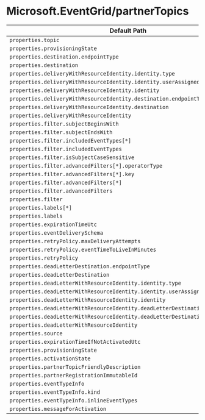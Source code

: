 # Microsoft.EventGrid/partnerTopics

| Default Path | Alias |
|---|---|
| `properties.topic` | `Microsoft.EventGrid/partnerTopics/eventSubscriptions.topic` |
| `properties.provisioningState` | `Microsoft.EventGrid/partnerTopics/eventSubscriptions.provisioningState` |
| `properties.destination.endpointType` | `Microsoft.EventGrid/partnerTopics/eventSubscriptions.destination.endpointType` |
| `properties.destination` | `Microsoft.EventGrid/partnerTopics/eventSubscriptions.destination` |
| `properties.deliveryWithResourceIdentity.identity.type` | `Microsoft.EventGrid/partnerTopics/eventSubscriptions.deliveryWithResourceIdentity.identity.type` |
| `properties.deliveryWithResourceIdentity.identity.userAssignedIdentity` | `Microsoft.EventGrid/partnerTopics/eventSubscriptions.deliveryWithResourceIdentity.identity.userAssignedIdentity` |
| `properties.deliveryWithResourceIdentity.identity` | `Microsoft.EventGrid/partnerTopics/eventSubscriptions.deliveryWithResourceIdentity.identity` |
| `properties.deliveryWithResourceIdentity.destination.endpointType` | `Microsoft.EventGrid/partnerTopics/eventSubscriptions.deliveryWithResourceIdentity.destination.endpointType` |
| `properties.deliveryWithResourceIdentity.destination` | `Microsoft.EventGrid/partnerTopics/eventSubscriptions.deliveryWithResourceIdentity.destination` |
| `properties.deliveryWithResourceIdentity` | `Microsoft.EventGrid/partnerTopics/eventSubscriptions.deliveryWithResourceIdentity` |
| `properties.filter.subjectBeginsWith` | `Microsoft.EventGrid/partnerTopics/eventSubscriptions.filter.subjectBeginsWith` |
| `properties.filter.subjectEndsWith` | `Microsoft.EventGrid/partnerTopics/eventSubscriptions.filter.subjectEndsWith` |
| `properties.filter.includedEventTypes[*]` | `Microsoft.EventGrid/partnerTopics/eventSubscriptions.filter.includedEventTypes[*]` |
| `properties.filter.includedEventTypes` | `Microsoft.EventGrid/partnerTopics/eventSubscriptions.filter.includedEventTypes` |
| `properties.filter.isSubjectCaseSensitive` | `Microsoft.EventGrid/partnerTopics/eventSubscriptions.filter.isSubjectCaseSensitive` |
| `properties.filter.advancedFilters[*].operatorType` | `Microsoft.EventGrid/partnerTopics/eventSubscriptions.filter.advancedFilters[*].operatorType` |
| `properties.filter.advancedFilters[*].key` | `Microsoft.EventGrid/partnerTopics/eventSubscriptions.filter.advancedFilters[*].key` |
| `properties.filter.advancedFilters[*]` | `Microsoft.EventGrid/partnerTopics/eventSubscriptions.filter.advancedFilters[*]` |
| `properties.filter.advancedFilters` | `Microsoft.EventGrid/partnerTopics/eventSubscriptions.filter.advancedFilters` |
| `properties.filter` | `Microsoft.EventGrid/partnerTopics/eventSubscriptions.filter` |
| `properties.labels[*]` | `Microsoft.EventGrid/partnerTopics/eventSubscriptions.labels[*]` |
| `properties.labels` | `Microsoft.EventGrid/partnerTopics/eventSubscriptions.labels` |
| `properties.expirationTimeUtc` | `Microsoft.EventGrid/partnerTopics/eventSubscriptions.expirationTimeUtc` |
| `properties.eventDeliverySchema` | `Microsoft.EventGrid/partnerTopics/eventSubscriptions.eventDeliverySchema` |
| `properties.retryPolicy.maxDeliveryAttempts` | `Microsoft.EventGrid/partnerTopics/eventSubscriptions.retryPolicy.maxDeliveryAttempts` |
| `properties.retryPolicy.eventTimeToLiveInMinutes` | `Microsoft.EventGrid/partnerTopics/eventSubscriptions.retryPolicy.eventTimeToLiveInMinutes` |
| `properties.retryPolicy` | `Microsoft.EventGrid/partnerTopics/eventSubscriptions.retryPolicy` |
| `properties.deadLetterDestination.endpointType` | `Microsoft.EventGrid/partnerTopics/eventSubscriptions.deadLetterDestination.endpointType` |
| `properties.deadLetterDestination` | `Microsoft.EventGrid/partnerTopics/eventSubscriptions.deadLetterDestination` |
| `properties.deadLetterWithResourceIdentity.identity.type` | `Microsoft.EventGrid/partnerTopics/eventSubscriptions.deadLetterWithResourceIdentity.identity.type` |
| `properties.deadLetterWithResourceIdentity.identity.userAssignedIdentity` | `Microsoft.EventGrid/partnerTopics/eventSubscriptions.deadLetterWithResourceIdentity.identity.userAssignedIdentity` |
| `properties.deadLetterWithResourceIdentity.identity` | `Microsoft.EventGrid/partnerTopics/eventSubscriptions.deadLetterWithResourceIdentity.identity` |
| `properties.deadLetterWithResourceIdentity.deadLetterDestination.endpointType` | `Microsoft.EventGrid/partnerTopics/eventSubscriptions.deadLetterWithResourceIdentity.deadLetterDestination.endpointType` |
| `properties.deadLetterWithResourceIdentity.deadLetterDestination` | `Microsoft.EventGrid/partnerTopics/eventSubscriptions.deadLetterWithResourceIdentity.deadLetterDestination` |
| `properties.deadLetterWithResourceIdentity` | `Microsoft.EventGrid/partnerTopics/eventSubscriptions.deadLetterWithResourceIdentity` |
| `properties.source` | `Microsoft.EventGrid/partnerTopics/source` |
| `properties.expirationTimeIfNotActivatedUtc` | `Microsoft.EventGrid/partnerTopics/expirationTimeIfNotActivatedUtc` |
| `properties.provisioningState` | `Microsoft.EventGrid/partnerTopics/provisioningState` |
| `properties.activationState` | `Microsoft.EventGrid/partnerTopics/activationState` |
| `properties.partnerTopicFriendlyDescription` | `Microsoft.EventGrid/partnerTopics/partnerTopicFriendlyDescription` |
| `properties.partnerRegistrationImmutableId` | `Microsoft.EventGrid/partnerTopics/partnerRegistrationImmutableId` |
| `properties.eventTypeInfo` | `Microsoft.EventGrid/partnerTopics/eventTypeInfo` |
| `properties.eventTypeInfo.kind` | `Microsoft.EventGrid/partnerTopics/eventTypeInfo.kind` |
| `properties.eventTypeInfo.inlineEventTypes` | `Microsoft.EventGrid/partnerTopics/eventTypeInfo.inlineEventTypes` |
| `properties.messageForActivation` | `Microsoft.EventGrid/partnerTopics/messageForActivation` |

